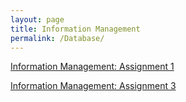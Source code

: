 ```yaml
---
layout: page
title: Information Management
permalink: /Database/
---
```


[Information Management: Assignment 1](https://robertkozub.github.io/InfoManage_Assign1.html)

[Information Management: Assignment 3](https://robertkozub.github.io/Assignment3_InfoManagement.html)

